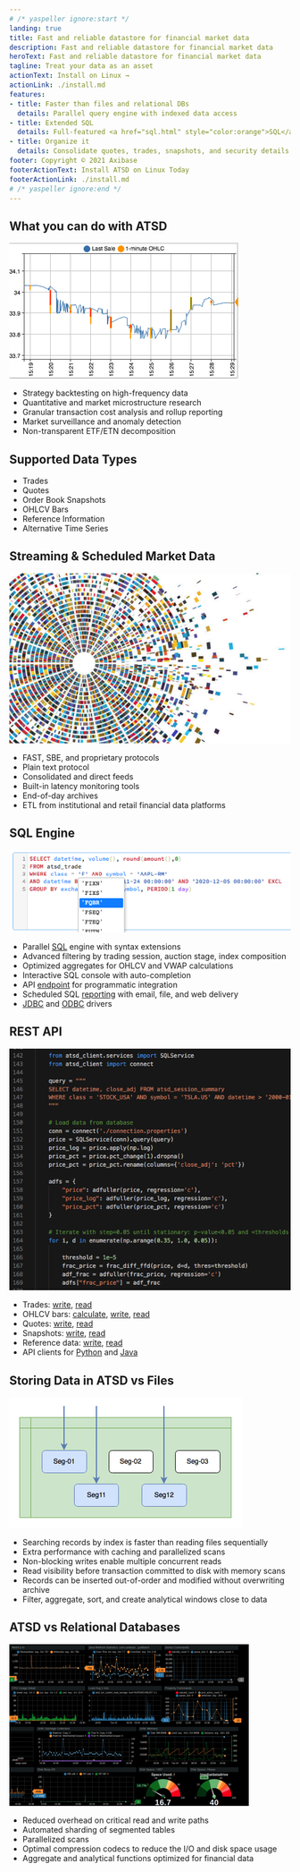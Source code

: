 ```yaml
---
# /* yaspeller ignore:start */
landing: true
title: Fast and reliable datastore for financial market data
description: Fast and reliable datastore for financial market data
heroText: Fast and reliable datastore for financial market data
tagline: Treat your data as an asset
actionText: Install on Linux →
actionLink: ./install.md
features:
- title: Faster than files and relational DBs
  details: Parallel query engine with indexed data access
- title: Extended SQL
  details: Full-featured <a href="sql.html" style="color:orange">SQL</a> syntax with advanced filtering and aggregations
- title: Organize it
  details: Consolidate quotes, trades, snapshots, and security details in one place
footer: Copyright © 2021 Axibase
footerActionText: Install ATSD on Linux Today
footerActionLink: ./install.md
# /* yaspeller ignore:end */
---
```

<!-- markdownlint-disable MD002 MD041 MD012 -->
<article class="feature-highlight">

## What you can do with ATSD

<div class="feature-images">

![](./images/trades_vs_bars.png) <!-- yaspeller ignore -->

</div>

- Strategy backtesting on high-frequency data
- Quantitative and market microstructure research
- Granular transaction cost analysis and rollup reporting
- Market surveillance and anomaly detection
- Non-transparent ETF/ETN decomposition

</article>
<article class="feature-highlight">

## Supported Data Types

- Trades
- Quotes
- Order Book Snapshots
- OHLCV Bars
- Reference Information
- Alternative Time Series

</article>

<article class="feature-highlight">

## Streaming & Scheduled Market Data

<div class="feature-images">

![](./images/stock_1.png) <!-- yaspeller ignore -->

</div>

- FAST, SBE, and proprietary protocols
- Plain text protocol
- Consolidated and direct feeds
- Built-in latency monitoring tools
- End-of-day archives
- ETL from institutional and retail financial data platforms

</article>
<article class="feature-highlight">

## SQL Engine

<div class="feature-images">

![](./ru/images/auto-complete-class.png)

</div>

- Parallel [SQL](./sql.md) engine with syntax extensions
- Advanced filtering by trading session, auction stage, index composition
- Optimized aggregates for OHLCV and VWAP calculations
- Interactive SQL console with auto-completion
- API [endpoint](../sql/api.md) for programmatic integration
- Scheduled SQL [reporting](../sql/scheduled-sql.md) with email, file, and web delivery
- [JDBC](https://github.com/axibase/atsd-jdbc) and [ODBC](https://github.com/axibase/atsd-odbc) drivers

</article>
<article class="feature-highlight">

## REST API

<div class="feature-images">

![](./images/frac_diff_2.png) <!-- yaspeller ignore -->

</div>

- Trades: [write](./command-trade-insert.md), [read](./trades-export.md)
- OHLCV bars: [calculate](./ohlcv-export.md), [write](./session-summary-import-ohlcv.md), [read](./session-summary-export-ohlcv.md)
- Quotes: [write](./command-statistics-insert-quotes.md), [read](./session-summary-import-ohlcv.md)
- Snapshots: [write](./session-summary-import.md), [read](./session-summary-export.md)
- Reference data: [write](./command-instrument-entity.md), [read](./reference-export.md)
- API clients for [Python](https://github.com/axibase/atsd-api-python) and [Java](https://github.com/axibase/atsd-api-java)

</article>
<article class="feature-highlight">

## Storing Data in ATSD vs Files

<div class="feature-images">

![](./ru/images/seg_read.png) <!-- yaspeller ignore -->

</div>

- Searching records by index is faster than reading files sequentially
- Extra performance with caching and parallelized scans
- Non-blocking writes enable multiple concurrent reads
- Read visibility before transaction committed to disk with memory scans
- Records can be inserted out-of-order and modified without overwriting archive
- Filter, aggregate, sort, and create analytical windows close to data

</article>
<article class="feature-highlight">

## ATSD vs Relational Databases

<div class="feature-images">

![](./images/atsd_db.png) <!-- yaspeller ignore -->

</div>

- Reduced overhead on critical read and write paths
- Automated sharding of segmented tables
- Parallelized scans
- Optimal compression codecs to reduce the I/O and disk space usage
- Aggregate and analytical functions optimized for financial data

</article>